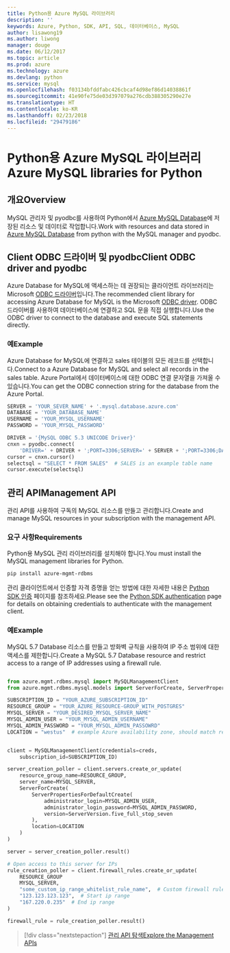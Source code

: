 ```yaml
---
title: Python용 Azure MySQL 라이브러리
description: ''
keywords: Azure, Python, SDK, API, SQL, 데이터베이스, MySQL
author: lisawong19
ms.author: liwong
manager: douge
ms.date: 06/12/2017
ms.topic: article
ms.prod: azure
ms.technology: azure
ms.devlang: python
ms.service: mysql
ms.openlocfilehash: f03134bfddfabc426cbcaf4d98ef86d14038861f
ms.sourcegitcommit: 41e90fe75de03d397079a276cdb388305290e27e
ms.translationtype: HT
ms.contentlocale: ko-KR
ms.lasthandoff: 02/23/2018
ms.locfileid: "29479186"
---
```

# <a name="azure-mysql-libraries-for-python"></a><span data-ttu-id="06abd-103">Python용 Azure MySQL 라이브러리</span><span class="sxs-lookup"><span data-stu-id="06abd-103">Azure MySQL libraries for Python</span></span> 

## <a name="overview"></a><span data-ttu-id="06abd-104">개요</span><span class="sxs-lookup"><span data-stu-id="06abd-104">Overview</span></span>

<span data-ttu-id="06abd-105">MySQL 관리자 및 pyodbc를 사용하여 Python에서 [Azure MySQL Database](/azure/mysql/overview)에 저장된 리소스 및 데이터로 작업합니다.</span><span class="sxs-lookup"><span data-stu-id="06abd-105">Work with resources and data stored in [Azure MySQL Database](/azure/mysql/overview) from python with the MySQL manager and pyodbc.</span></span>

## <a name="client-odbc-driver-and-pyodbc"></a><span data-ttu-id="06abd-106">Client ODBC 드라이버 및 pyodbc</span><span class="sxs-lookup"><span data-stu-id="06abd-106">Client ODBC driver and pyodbc</span></span>

<span data-ttu-id="06abd-107">Azure Database for MySQL에 액세스하는 데 권장되는 클라이언트 라이브러리는 Microsoft [ODBC 드라이버](/azure/sql-database/sql-database-connect-query-python#install-the-python-and-database-communication-libraries)입니다.</span><span class="sxs-lookup"><span data-stu-id="06abd-107">The recommended client library for accessing Azure Database for MySQL is the Microsoft [ODBC driver](/azure/sql-database/sql-database-connect-query-python#install-the-python-and-database-communication-libraries).</span></span> <span data-ttu-id="06abd-108">ODBC 드라이버를 사용하여 데이터베이스에 연결하고 SQL 문을 직접 실행합니다.</span><span class="sxs-lookup"><span data-stu-id="06abd-108">Use the ODBC driver to connect to the database and execute SQL statements directly.</span></span>

### <a name="example"></a><span data-ttu-id="06abd-109">예</span><span class="sxs-lookup"><span data-stu-id="06abd-109">Example</span></span>

<span data-ttu-id="06abd-110">Azure Database for MySQL에 연결하고 sales 테이블의 모든 레코드를 선택합니다.</span><span class="sxs-lookup"><span data-stu-id="06abd-110">Connect to a Azure Database for MySQL and select all records in the sales table.</span></span> <span data-ttu-id="06abd-111">Azure Portal에서 데이터베이스에 대한 ODBC 연결 문자열을 가져올 수 있습니다.</span><span class="sxs-lookup"><span data-stu-id="06abd-111">You can get the ODBC connection string for the database from the Azure Portal.</span></span>

```python
SERVER = 'YOUR_SEVER_NAME' + '.mysql.database.azure.com'
DATABASE = 'YOUR_DATABASE_NAME'
USERNAME = 'YOUR_MYSQL_USERNAME'
PASSWORD = 'YOUR_MYSQL_PASSWORD'

DRIVER = '{MySQL ODBC 5.3 UNICODE Driver}'
cnxn = pyodbc.connect(
    'DRIVER=' + DRIVER + ';PORT=3306;SERVER=' + SERVER + ';PORT=3306;DATABASE=' + DATABASE + ';UID=' + USERNAME + ';PWD=' + PASSWORD)
cursor = cnxn.cursor()
selectsql = "SELECT * FROM SALES"  # SALES is an example table name
cursor.execute(selectsql)
```

## <a name="management-api"></a><span data-ttu-id="06abd-112">관리 API</span><span class="sxs-lookup"><span data-stu-id="06abd-112">Management API</span></span>

<span data-ttu-id="06abd-113">관리 API를 사용하여 구독의 MySQL 리소스를 만들고 관리합니다.</span><span class="sxs-lookup"><span data-stu-id="06abd-113">Create and manage MySQL resources in your subscription with the management API.</span></span>

### <a name="requirements"></a><span data-ttu-id="06abd-114">요구 사항</span><span class="sxs-lookup"><span data-stu-id="06abd-114">Requirements</span></span>
<span data-ttu-id="06abd-115">Python용 MySQL 관리 라이브러리를 설치해야 합니다.</span><span class="sxs-lookup"><span data-stu-id="06abd-115">You must install the MySQL management libraries for Python.</span></span>
```bash
pip install azure-mgmt-rdbms
```

<span data-ttu-id="06abd-116">관리 클라이언트에서 인증할 자격 증명을 얻는 방법에 대한 자세한 내용은 [Python SDK 인증](https://docs.microsoft.com/python/azure/python-sdk-azure-authenticate) 페이지를 참조하세요.</span><span class="sxs-lookup"><span data-stu-id="06abd-116">Please see the [Python SDK authentication](https://docs.microsoft.com/python/azure/python-sdk-azure-authenticate) page for details on obtaining credentials to authenticate with the management client.</span></span>

### <a name="example"></a><span data-ttu-id="06abd-117">예</span><span class="sxs-lookup"><span data-stu-id="06abd-117">Example</span></span>

<span data-ttu-id="06abd-118">MySQL 5.7 Database 리소스를 만들고 방화벽 규칙을 사용하여 IP 주소 범위에 대한 액세스를 제한합니다.</span><span class="sxs-lookup"><span data-stu-id="06abd-118">Create a MySQL 5.7 Database resource and restrict access to a range of IP addresses using a firewall rule.</span></span>

```python

from azure.mgmt.rdbms.mysql import MySQLManagementClient
from azure.mgmt.rdbms.mysql.models import ServerForCreate, ServerPropertiesForDefaultCreate, ServerVersion

SUBSCRIPTION_ID = "YOUR_AZURE_SUBSCRIPTION_ID"
RESOURCE_GROUP = "YOUR_AZURE_RESOURCE-GROUP_WITH_POSTGRES"
MYSQL_SERVER = "YOUR_DESIRED_MYSQL_SERVER_NAME"
MYSQL_ADMIN_USER = "YOUR_MYSQL_ADMIN_USERNAME"
MYSQL_ADMIN_PASSWORD = "YOUR_MYSQL_ADMIN_PASSOWRD"
LOCATION = "westus"  # example Azure availability zone, should match resource group


client = MySQLManagementClient(credentials=creds,
    subscription_id=SUBSCRIPTION_ID)

server_creation_poller = client.servers.create_or_update(
    resource_group_name=RESOURCE_GROUP,
    server_name=MYSQL_SERVER,
    ServerForCreate(
        ServerPropertiesForDefaultCreate(
            administrator_login=MYSQL_ADMIN_USER,
            administrator_login_password=MYSQL_ADMIN_PASSWORD,
            version=ServerVersion.five_full_stop_seven
        ),
        location=LOCATION
    )
)

server = server_creation_poller.result()

# Open access to this server for IPs
rule_creation_poller = client.firewall_rules.create_or_update(
    RESOURCE_GROUP
    MYSQL_SERVER,
    "some_custom_ip_range_whitelist_rule_name",  # Custom firewall rule name
    "123.123.123.123",  # Start ip range
    "167.220.0.235"  # End ip range
)

firewall_rule = rule_creation_poller.result()
```

> [!div class="nextstepaction"]
> [<span data-ttu-id="06abd-119">관리 API 탐색</span><span class="sxs-lookup"><span data-stu-id="06abd-119">Explore the Management APIs</span></span>](/python/api/overview/azure/mysql/management)
